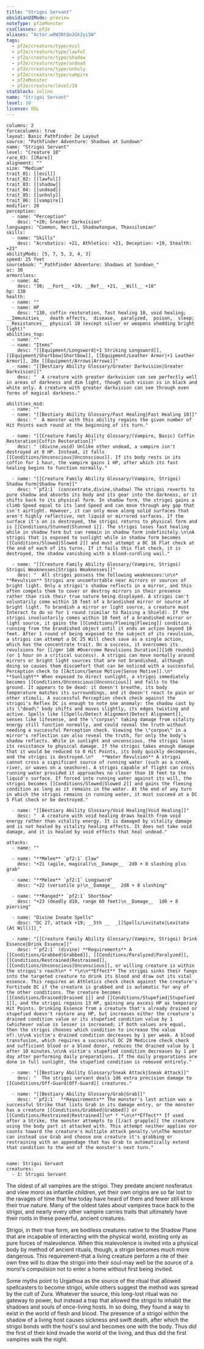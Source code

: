 ```yaml
---
title: "Strigoi Servant"
obsidianUIMode: preview
noteType: pf2eMonster
cssClasses: pf2e
aliases: "Actor.w0W3NtQo2Gk2yi5W" 
tags:
  - pf2e/creature/type/evil
  - pf2e/creature/type/lawful
  - pf2e/creature/type/shadow
  - pf2e/creature/type/undead
  - pf2e/creature/type/unholy
  - pf2e/creature/type/vampire
  - pf2eMonster
  - pf2e/creature/level/10
statblock: inline
name: "Strigoi Servant"
level: 10
license: OGL
---
```


```statblock
columns: 2
forcecolumns: true
layout: Basic Pathfinder 2e Layout
source: "Pathfinder Adventure: Shadows at Sundown"
name: "Strigoi Servant"
level: "Creature 10"
rare_03: [[Rare]]
alignment: ""
size: "Medium"
trait_01: [[evil]]
trait_02: [[lawful]]
trait_03: [[shadow]]
trait_04: [[undead]]
trait_05: [[unholy]]
trait_06: [[vampire]]
modifier: 20
perception:
  - name: "Perception"
    desc: "+20; Greater Darkvision"
languages: "Common, Necril, Shadowtongue, Thassilonian"
skills:
  - name: "Skills"
    desc: "Acrobatics: +21, Athletics: +21, Deception: +19, Stealth: +23"
abilityMods: [5, 7, 5, 3, 4, 3]
speed: 25 feet
sourcebook: "_Pathfinder Adventure: Shadows at Sundown_"
ac: 30
armorclass:
  - name: AC
    desc: "30; __Fort__ +19, __Ref__ +21, __Will__ +18"
hp: 130
health:
  - name: ""
  - name: HP
    desc: "130, coffin restoration, fast healing 10, void healing; __Immunities__  death effects,  disease,  paralyzed,  poison,  sleep; __Resistances__ physical 10 (except silver or weapons shedding bright light)"
abilities_top:
  - name: ""
  - name: "Items"
    desc: "[[Equipment/Longsword|+1 Striking Longsword]], [[Equipment/Shortbow|Shortbow]], [[Equipment/Leather Armor|+1 Leather Armor]], 20x [[Equipment/Arrows|Arrows]]"
  - name: "[[Bestiary Ability Glossary/Greater Darkvision|Greater Darkvision]]"
    desc: "  A creature with greater darkvision can see perfectly well in areas of darkness and dim light, though such vision is in black and white only. A creature with greater darkvision can see through even forms of magical darkness."

abilities_mid:
  - name: ""
  - name: "[[Bestiary Ability Glossary/Fast Healing|Fast Healing 10]]"
    desc: "  A monster with this ability regains the given number of Hit Points each round at the beginning of its turn."

  - name: "[[Creature Family Ability Glossary/(Vampire, Basic) Coffin Restoration|Coffin Restoration]]"
    desc: " (divine,void) Unlike other undead, a vampire isn't destroyed at 0 HP. Instead, it falls [[Conditions/Unconscious|Unconscious]]. If its body rests in its coffin for 1 hour, the vampire gains 1 HP, after which its fast healing begins to function normally."

  - name: "[[Creature Family Ability Glossary/(Vampire, Strigoi) Shadow Form|Shadow Form]]"
    desc: "`pf2:1` (concentrate,divine,shadow) The strigoi reverts to pure shadow and absorbs its body and its gear into the darkness, or it shifts back to its physical form. In shadow form, the strigoi gains a climb Speed equal to its land Speed and can move through any gap that isn't airtight. However, it can only move along solid surfaces that aren't highly reflective, not liquid or mirrored surfaces. If the surface it's on is destroyed, the strigoi returns to physical form and is [[Conditions/Stunned|Stunned 1]]. The strigoi loses fast healing while in shadow form but can remain in shadow form indefinitely.\n\nA strigoi that is exposed to sunlight while in shadow form becomes [[Conditions/Slowed|Slowed 2]] and must attempt a DC 16 Flat check at the end of each of its turns. If it fails this flat check, it is destroyed, the shadow vanishing with a blood-curdling wail."

  - name: "[[Creature Family Ability Glossary/(Vampire, Strigoi) Strigoi Weaknesses|Strigoi Weaknesses]]"
    desc: "  All strigoi possess the following weaknesses:\n\n*   **Revulsion** Strigoi are uncomfortable near mirrors or sources of bright light. Only a strigoi's shadow reflects in a mirror, and this often compels them to cover or destroy mirrors in their presence rather than risk their true nature being displayed. A strigoi can't voluntarily come within 10 feet of a brandished mirror or source of bright light. To brandish a mirror or light source, a creature must Interact to do so for 1 round (similar to Raising a Shield). If the strigoi involuntarily comes within 10 feet of a brandished mirror or light source, it gains the [[Conditions/Fleeing|Fleeing]] condition, running from the brandished object until it ends an action beyond 10 feet. After 1 round of being exposed to the subject of its revulsion, a strigoi can attempt a DC 25 Will check save as a single action, which has the concentrate trait. On a success, it overcomes its revulsions for [[/gmr 1d6 #Overcome Revulsions Duration]]{1d6 rounds} (or 1 hour on a critical success). A strigoi can move normally around mirrors or bright light sources that are not brandished, although doing so causes them discomfort that can be noticed with a successful Perception check to [[Actions/Sense Motive|Sense Motive]].\n*   **Sunlight** When exposed to direct sunlight, a strigoi immediately becomes [[Conditions/Unconscious|Unconscious]] and falls to the ground. It appears to be dead: it doesn't breathe, its body temperature matches its surroundings, and it doesn't react to pain or other stimuli. A successful Perception check check against the strigoi's Reflex DC is enough to note one anomaly: the shadow cast by its \"dead\" body shifts and moves slightly, its edges twisting and active. Spells like [[Spells/Detect Alignment|Detect Alignment]], senses like lifesense, and the \"corpse\" taking damage from vitality energy still function normally, and could reveal the truth without needing a successful Perception check. Viewing the \"corpse\" in a mirror's reflection can also reveal the truth, for only the body's shadow reflects. While in sunlight and unconscious, the strigoi loses its resistance to physical damage. If the strigoi takes enough damage that it would be reduced to 0 Hit Points, its body quickly decomposes, and the strigoi is destroyed.\n*   **Water Revulsion** A strigoi cannot cross a significant source of running water (such as a creek, river, or waves on a seashore). A strigoi capable of flight can cross running water provided it approaches no closer than 10 feet to the liquid's surface. If forced into running water against its will, the strigoi becomes [[Conditions/Slowed|Slowed 2]] and gains the fleeing condition as long as it remains in the water. At the end of any turn in which the strigoi remains in running water, it must succeed at a DC 5 Flat check or be destroyed."

  - name: "[[Bestiary Ability Glossary/Void Healing|Void Healing]]"
    desc: "  A creature with void healing draws health from void energy rather than vitality energy. It is damaged by vitality damage and is not healed by vitality healing effects. It does not take void damage, and it is healed by void effects that heal undead."

attacks:
  - name: ""

  - name: "**Melee** `pf2:1` Claw"
    desc: "+21 (agile, magical)\n__Damage__  2d8 + 8 slashing plus grab"

  - name: "**Melee** `pf2:1` Longsword"
    desc: "+22 (versatile p)\n__Damage__  2d8 + 8 slashing"

  - name: "**Ranged** `pf2:1` Shortbow"
    desc: "+23 (deadly d10, range 60 feet)\n__Damage__  1d6 + 8 piercing"

  - name: "Divine Innate Spells"
    desc: "DC 27, attack +19; __5th __  _[[Spells/Levitate|Levitate (At Will)]]_"

  - name: "[[Creature Family Ability Glossary/(Vampire, Strigoi) Drink Essence|Drink Essence]]"
    desc: "`pf2:1` (divine) **Requirements** A [[Conditions/Grabbed|Grabbed]], [[Conditions/Paralyzed|Paralyzed]], [[Conditions/Restrained|Restrained]], [[Conditions/Unconscious|Unconscious]], or willing creature is within the strigoi's reach\n* * *\n\n**Effect** The strigoi sinks their fangs into the targeted creature to drink its blood and draw out its vital essence. This requires an Athletics check check against the creature's Fortitude DC if the creature is grabbed and is automatic for any of the other conditions. The creature becomes [[Conditions/Drained|Drained 1]] and [[Conditions/Stupefied|Stupefied 1]], and the strigoi regains 13 HP, gaining any excess HP as temporary Hit Points. Drinking Essence from a creature that's already drained or stupefied doesn't restore any HP, but increases either the creature's drained condition value or its stupefied condition value by 1 (whichever value is lesser is increased; if both values are equal, then the strigoi chooses which condition to increase the value of).\n\nA victim's drained condition decreases by 1 per week. A blood transfusion, which requires a successful DC 20 Medicine check check and sufficient blood or a blood donor, reduces the drained value by 1 after 10 minutes.\n\nA victim's stupefied condition decreases by 1 per day after performing daily preparations. If the daily preparations are done in full sunlight, the stupefied condition is removed entirely."

  - name: "[[Bestiary Ability Glossary/Sneak Attack|Sneak Attack]]"
    desc: "  The strigoi servant deals 1d6 extra precision damage to [[Conditions/Off-Guard|Off-Guard]] creatures."

  - name: "[[Bestiary Ability Glossary/Grab|Grab]]"
    desc: "`pf2:1`  **Requirements** The monster's last action was a successful Strike that lists Grab in its damage entry, or the monster has a creature [[Conditions/Grabbed|Grabbed]] or [[Conditions/Restrained|Restrained]]\n* * *\n\n**Effect** If used after a Strike, the monster attempts to [[/act grapple]] the creature using the body part it attacked with. This attempt neither applies nor counts toward the creature's multiple attack penalty.\n\nThe monster can instead use Grab and choose one creature it's grabbing or restraining with an appendage that has Grab to automatically extend that condition to the end of the monster's next turn."
 
```

```encounter-table
name: Strigoi Servant
creatures:
  - 1: Strigoi Servant
```



The oldest of all vampires are the strigoi. They predate ancient nosferatus and view moroi as infantile children, yet their own origins are so far lost to the ravages of time that few today have heard of them and fewer still know their true nature. Many of the oldest tales about vampires trace back to the strigoi, and nearly every other vampire carries traits that ultimately have their roots in these powerful, ancient creatures.

Strigoi, in their true form, are bodiless creatures native to the Shadow Plane that are incapable of interacting with the physical world, existing only as pure forces of malevolence. When this malevolence is invited into a physical body by method of ancient rituals, though, a strigoi becomes much more dangerous. This requirement-that a living creature perform a rite of their own free will to draw the strigoi into their soul-may well be the source of a moroi's compulsion not to enter a home without first being invited.

Some myths point to Urgathoa as the source of the ritual that allowed spellcasters to become strigoi, while others suggest the method was spread by the cult of Zura. Whatever the source, this long-lost ritual was no gateway to power, but instead a trap that allowed the strigoi to inhabit the shadows and souls of once-living hosts. In so doing, they found a way to exist in the world of flesh and blood. The presence of a strigoi within the shadow of a living host causes sickness and swift death, after which the strigoi bonds with the host's soul and becomes one with the body. Thus did the first of their kind invade the world of the living, and thus did the first vampires walk the night.
